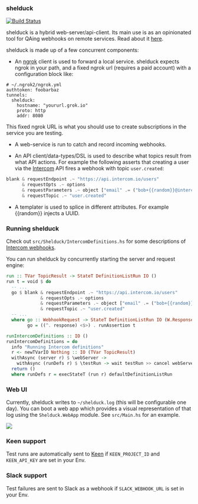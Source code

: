 ### shelduck

[![Build
Status](https://semaphoreci.com/api/v1/projects/dff9e854-4c40-49ac-afc9-204f9a70c370/585391/badge.svg)](https://semaphoreci.com/robertjflong/shelduck)

shelduck is a hybrid web-server/api-client. Its main use is as an opinionated tool for QAing webhooks on remote services. Read about it [here](http://www.boblong.co/automated-webhook-qa/).

shelduck is made up of a few concurrent components:

* An [ngrok](https://ngrok.com/) client is used to forward a local service. shelduck expects ngrok in your path, and a fixed ngrok url (requires a paid account) with a configuration block like:

```
# ~/.ngrok2/ngrok.yml
authtoken: foobarbaz
tunnels:
  shelduck:
    hostname: "yoururl.grok.io"
    proto: http
    addr: 8080
```

This fixed ngrok URL is what you should use to create subscriptions in the service you are testing.

* A web-service is run to catch and record incoming webhooks.

* An API client/data-types/DSL is used to describe what topics result from what API actions. For example the following asserts that creating a user via the [Intercom](https://www.intercom.io) API fires a webhook with topic `user.created`:

```haskell
blank & requestEndpoint .~ "https://api.intercom.io/users"
      & requestOpts .~ options
      & requestParameters .~ object ["email" .= ("bob+{{random}}@intercom.io" :: T.Text)]
      & requestTopic .~ "user.created"
```

* A templater is used to splice in different attributes. For example {{random}} injects a UUID.

### Running shelduck

Check out `src/Shelduck/IntercomDefinitions.hs` for some descriptions of [Intercom webhooks](https://doc.intercom.io/api/#webhooks-and-notifications).

You can run shelduck by concurrently starting the server and request engine:

```haskell
run :: TVar TopicResult -> StateT DefinitionListRun IO ()
run t = void $ do
  -- ...
  go $ blank & requestEndpoint .~ "https://api.intercom.io/users"
             & requestOpts .~ options
             & requestParameters .~ object ["email" .= ("bob+{{random}}@intercom.io" :: T.Text)]
             & requestTopic .~ "user.created"
  -- ...
  where go :: WebhookRequest -> StateT DefinitionListRun IO (W.Response L.ByteString)
        go = ((^. response) <$>) . runAssertion t

runIntercomDefinitions :: IO ()
runIntercomDefinitions = do
  info "Running Intercom definitions"
  r <- newTVarIO Nothing :: IO (TVar TopicResult)
  withAsync (server r) $ \webServer ->
    withAsync (runDefs r) $ \testRun -> wait testRun >> cancel webServer
  return ()
  where runDefs r = execStateT (run r) defaultDefinitionListRun
```

### Web UI

Currently, shelduck writes to `~/shelduck.log` (this will be configurable one day). You can boot a web app which provides a visual representation of that log using the `Shelduck.WebApp` module. See `src/Main.hs` for an example.

<img src="https://s3-eu-west-1.amazonaws.com/bobblogimages/Screen+Shot+2015-10-25+at+20.19.03.png"/>

### Keen support

Test runs are automatically sent to [Keen](https://keen.io/) if `KEEN_PROJECT_ID` and `KEEN_API_KEY` are set in your Env.

### Slack support

Test failures are sent to Slack as a webhook if `SLACK_WEBHOOK_URL` is set in your Env.
